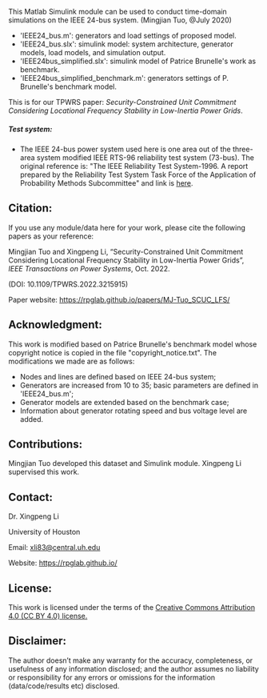 This Matlab Simulink module can be used to conduct time-domain simulations on the IEEE 24-bus system. (Mingjian Tuo, @July 2020)
* 'IEEE24_bus.m': generators and load settings of proposed model.
* 'IEEE24_bus.slx': simulink model: system architecture, generator models, load models, and simulation output.
* 'IEEE24bus_simplified.slx': simulink model of Patrice Brunelle's work as benchmark.
* 'IEEE24bus_simplified_benchmark.m': generators settings of P. Brunelle's benchmark model.

This is for our TPWRS paper: *Security-Constrained Unit Commitment Considering Locational Frequency Stability in Low-Inertia Power Grids*.


##### Test system:
* The IEEE 24-bus power system used here is one area out of the three-area system modified IEEE RTS-96 reliability test system (73-bus). The original reference is: "The IEEE Reliability Test System-1996. A report prepared by the Reliability Test System Task Force of the Application of Probability Methods Subcommittee" and link is <a class="" target="_blank" href="https://ieeexplore.ieee.org/document/780914">here</a>. 


## Citation:
If you use any module/data here for your work, please cite the following papers as your reference:

Mingjian Tuo and Xingpeng Li, “Security-Constrained Unit Commitment Considering Locational Frequency Stability in Low-Inertia Power Grids”, *IEEE Transactions on Power Systems*, Oct. 2022.

(DOI: 10.1109/TPWRS.2022.3215915)

Paper website: <a class="off" href="/papers/MJ-Tuo_SCUC_LFS/"  target="_blank">https://rpglab.github.io/papers/MJ-Tuo_SCUC_LFS/</a>


## Acknowledgment:
This work is modified based on Patrice Brunelle's benchmark model whose copyright notice is copied in the file "copyright_notice.txt". The modifications we made are as follows:

* Nodes and lines are defined based on IEEE 24-bus system;
* Generators are increased from 10 to 35; basic parameters are defined in 'IEEE24_bus.m';
* Generator models are extended based on the benchmark case;
* Information about generator rotating speed and bus voltage level are added.  


## Contributions:
Mingjian Tuo developed this dataset and Simulink module. Xingpeng Li supervised this work.


## Contact:
Dr. Xingpeng Li

University of Houston

Email: xli83@central.uh.edu

Website: https://rpglab.github.io/


## License:
This work is licensed under the terms of the <a class="off" href="https://creativecommons.org/licenses/by/4.0/"  target="_blank">Creative Commons Attribution 4.0 (CC BY 4.0) license.</a>


## Disclaimer:
The author doesn’t make any warranty for the accuracy, completeness, or usefulness of any information disclosed; and the author assumes no liability or responsibility for any errors or omissions for the information (data/code/results etc) disclosed.

